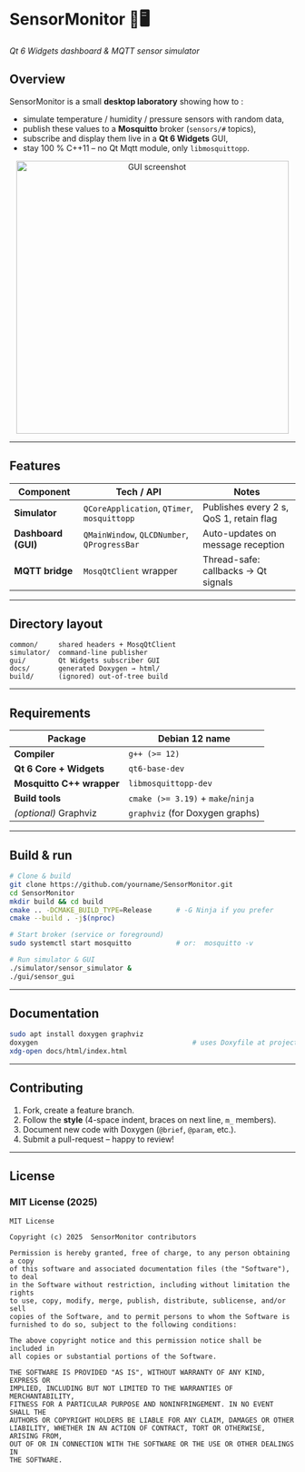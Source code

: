 
# SensorMonitor 📡🖥️  
*Qt 6 Widgets dashboard & MQTT sensor simulator*

## Overview
SensorMonitor is a small **desktop laboratory** showing how to :

* simulate temperature / humidity / pressure sensors with random data,
* publish these values to a **Mosquitto** broker (`sensors/#` topics),
* subscribe and display them live in a **Qt 6 Widgets** GUI,
* stay 100 % C++11 – no Qt Mqtt module, only `libmosquittopp`.

<p align="center">
  <img src="docs/screenshots/gui.png" width="480" alt="GUI screenshot">
</p>

---

## Features
| Component            | Tech / API                              | Notes |
|----------------------|-----------------------------------------|-------|
| **Simulator**        | `QCoreApplication`, `QTimer`, `mosquittopp` | Publishes every 2 s, QoS 1, retain flag |
| **Dashboard (GUI)**  | `QMainWindow`, `QLCDNumber`, `QProgressBar` | Auto-updates on message reception |
| **MQTT bridge**      | `MosqQtClient` wrapper                  | Thread-safe: callbacks → Qt signals |

---

## Directory layout

```text
common/     shared headers + MosqQtClient
simulator/  command-line publisher
gui/        Qt Widgets subscriber GUI
docs/       generated Doxygen → html/
build/      (ignored) out-of-tree build
````

---

## Requirements

| Package                   | Debian 12 name                     |
| ------------------------- | ---------------------------------- |
| **Compiler**              | `g++ (>= 12)`                      |
| **Qt 6 Core + Widgets**   | `qt6-base-dev`                     |
| **Mosquitto C++ wrapper** | `libmosquittopp-dev`               |
| **Build tools**           | `cmake (>= 3.19)` + `make`/`ninja` |
| *(optional)* Graphviz     | `graphviz` (for Doxygen graphs)    |

---

## Build & run

```bash
# Clone & build
git clone https://github.com/yourname/SensorMonitor.git
cd SensorMonitor
mkdir build && cd build
cmake .. -DCMAKE_BUILD_TYPE=Release      # -G Ninja if you prefer
cmake --build . -j$(nproc)

# Start broker (service or foreground)
sudo systemctl start mosquitto           # or:  mosquitto -v

# Run simulator & GUI
./simulator/sensor_simulator &
./gui/sensor_gui
```

---

## Documentation

```bash
sudo apt install doxygen graphviz
doxygen                                      # uses Doxyfile at project root
xdg-open docs/html/index.html
```

---

## Contributing

1. Fork, create a feature branch.
2. Follow the **style** (4-space indent, braces on next line, `m_` members).
3. Document new code with Doxygen (`@brief`, `@param`, etc.).
4. Submit a pull-request – happy to review!

---

## License

### MIT License (2025)

```
MIT License

Copyright (c) 2025  SensorMonitor contributors

Permission is hereby granted, free of charge, to any person obtaining a copy
of this software and associated documentation files (the "Software"), to deal
in the Software without restriction, including without limitation the rights
to use, copy, modify, merge, publish, distribute, sublicense, and/or sell
copies of the Software, and to permit persons to whom the Software is
furnished to do so, subject to the following conditions:

The above copyright notice and this permission notice shall be included in
all copies or substantial portions of the Software.

THE SOFTWARE IS PROVIDED "AS IS", WITHOUT WARRANTY OF ANY KIND, EXPRESS OR
IMPLIED, INCLUDING BUT NOT LIMITED TO THE WARRANTIES OF MERCHANTABILITY,
FITNESS FOR A PARTICULAR PURPOSE AND NONINFRINGEMENT. IN NO EVENT SHALL THE
AUTHORS OR COPYRIGHT HOLDERS BE LIABLE FOR ANY CLAIM, DAMAGES OR OTHER
LIABILITY, WHETHER IN AN ACTION OF CONTRACT, TORT OR OTHERWISE, ARISING FROM,
OUT OF OR IN CONNECTION WITH THE SOFTWARE OR THE USE OR OTHER DEALINGS IN
THE SOFTWARE.
```
